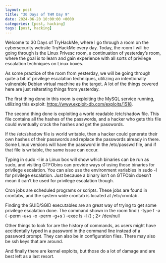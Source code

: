 ```yaml
---
layout: post
title: "30 Days of THM Day 9"
date: 2024-06-20 10:00:00 +0000
categories: [post, hacking]
tags: [post, hacking]
---
```


Welcome to 30 Days of TryHackMe, where I go through a room on the cybersecurity website TryHackMe every day. Today, the room I will be going through is the Linux Privesc room, a continuation of yesterday’s room, where the goal is to learn and gain experience with all sorts of privilege escalation techniques on Linux boxes.


As some practice of the room from yesterday, we will be going through quite a bit of privilege escalation techniques, utilizing an intentionally vulnerable Debian virtual machine as the target. A lot of the things covered here are just reiterating things from yesterday.

The first thing done in this room is exploiting the MySQL service running, utilizing this exploit:
https://www.exploit-db.com/exploits/1518.

The second thing done is exploiting a world readable /etc/shadow file. This file contains all the hashes of the passwords, and a hacker who gets this file could eventually crack the hashes and get the passwords.

If the /etc/shadow file is world writable, then a hacker could generate their own hashes of their passwords and replace the passwords already in there. Some Linux versions will have the password in the /etc/passwd file, and if that file is writable, the same issue can occur.

Typing in sudo -l in a Linux box will show which binaries can be run as sudo, and visiting GTFObins can provide ways of using those binaries for privilege escalation. You can also use the environment variables in sudo -l for privilege escalation. Just because a binary isn’t on GTFObin doesn’t mean it can’t be used for privilege escalation though.

Cron jobs are scheduled programs or scripts. These jobs are found in crontabs, and the system wide crontab is located at /etc/crontab.

Finding the SUID/SGID executables are an great way of trying to get some privilege escalation done. The command shown in the room 
find / -type f -a \( -perm -u+s -o -perm -g+s \) -exec ls -l {} \; 2> /dev/null

Other things to look for are the history of commands, as users might have accidentally typed in a password in the command line instead of a password prompt. They can also be in configuration files. There may also be ssh keys that are around.

And finally there are kernel exploits, but those do a lot of damage and are best left as a last resort.


